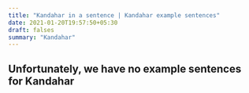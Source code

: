 ```yaml
---
title: "Kandahar in a sentence | Kandahar example sentences"
date: 2021-01-20T19:57:50+05:30
draft: falses
summary: "Kandahar"
---
```

## Unfortunately, we have no example sentences for Kandahar                 
